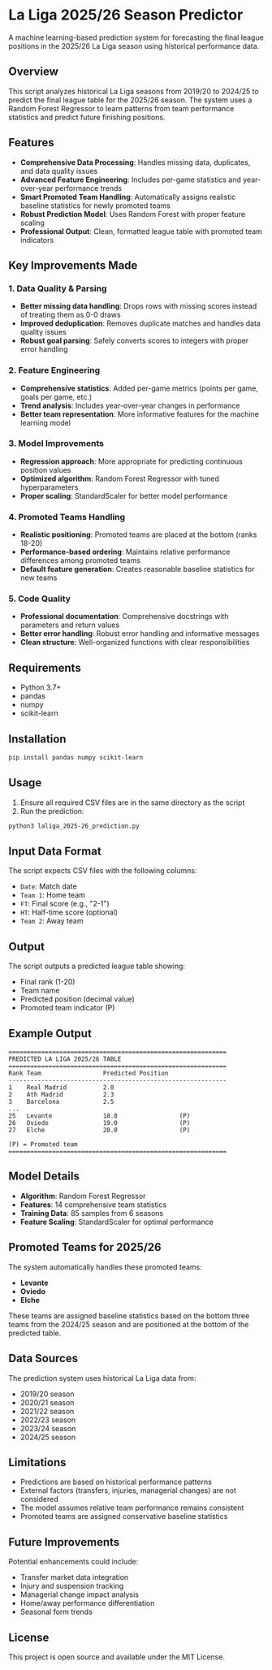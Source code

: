 # La Liga 2025/26 Season Predictor

A machine learning-based prediction system for forecasting the final league positions in the 2025/26 La Liga season using historical performance data.

## Overview

This script analyzes historical La Liga seasons from 2019/20 to 2024/25 to predict the final league table for the 2025/26 season. The system uses a Random Forest Regressor to learn patterns from team performance statistics and predict future finishing positions.

## Features

- **Comprehensive Data Processing**: Handles missing data, duplicates, and data quality issues
- **Advanced Feature Engineering**: Includes per-game statistics and year-over-year performance trends
- **Smart Promoted Team Handling**: Automatically assigns realistic baseline statistics for newly promoted teams
- **Robust Prediction Model**: Uses Random Forest with proper feature scaling
- **Professional Output**: Clean, formatted league table with promoted team indicators

## Key Improvements Made

### 1. **Data Quality & Parsing**
- **Better missing data handling**: Drops rows with missing scores instead of treating them as 0-0 draws
- **Improved deduplication**: Removes duplicate matches and handles data quality issues
- **Robust goal parsing**: Safely converts scores to integers with proper error handling

### 2. **Feature Engineering**
- **Comprehensive statistics**: Added per-game metrics (points per game, goals per game, etc.)
- **Trend analysis**: Includes year-over-year changes in performance
- **Better team representation**: More informative features for the machine learning model

### 3. **Model Improvements**
- **Regression approach**: More appropriate for predicting continuous position values
- **Optimized algorithm**: Random Forest Regressor with tuned hyperparameters
- **Proper scaling**: StandardScaler for better model performance

### 4. **Promoted Teams Handling**
- **Realistic positioning**: Promoted teams are placed at the bottom (ranks 18-20)
- **Performance-based ordering**: Maintains relative performance differences among promoted teams
- **Default feature generation**: Creates reasonable baseline statistics for new teams

### 5. **Code Quality**
- **Professional documentation**: Comprehensive docstrings with parameters and return values
- **Better error handling**: Robust error handling and informative messages
- **Clean structure**: Well-organized functions with clear responsibilities

## Requirements

- Python 3.7+
- pandas
- numpy
- scikit-learn

## Installation

```bash
pip install pandas numpy scikit-learn
```

## Usage

1. Ensure all required CSV files are in the same directory as the script
2. Run the prediction:

```bash
python3 laliga_2025-26_prediction.py
```

## Input Data Format

The script expects CSV files with the following columns:
- `Date`: Match date
- `Team 1`: Home team
- `FT`: Final score (e.g., "2-1")
- `HT`: Half-time score (optional)
- `Team 2`: Away team

## Output

The script outputs a predicted league table showing:
- Final rank (1-20)
- Team name
- Predicted position (decimal value)
- Promoted team indicator (P)

## Example Output

```
============================================================
PREDICTED LA LIGA 2025/26 TABLE
============================================================
Rank Team                 Predicted Position  
------------------------------------------------------------
1    Real Madrid          2.0                 
2    Ath Madrid           2.3                 
3    Barcelona            2.5                 
...
25   Levante              18.0                 (P)
26   Oviedo               19.0                 (P)
27   Elche                20.0                 (P)

(P) = Promoted team
============================================================
```

## Model Details

- **Algorithm**: Random Forest Regressor
- **Features**: 14 comprehensive team statistics
- **Training Data**: 85 samples from 6 seasons
- **Feature Scaling**: StandardScaler for optimal performance

## Promoted Teams for 2025/26

The system automatically handles these promoted teams:
- **Levante**
- **Oviedo** 
- **Elche**

These teams are assigned baseline statistics based on the bottom three teams from the 2024/25 season and are positioned at the bottom of the predicted table.

## Data Sources

The prediction system uses historical La Liga data from:
- 2019/20 season
- 2020/21 season
- 2021/22 season
- 2022/23 season
- 2023/24 season
- 2024/25 season

## Limitations

- Predictions are based on historical performance patterns
- External factors (transfers, injuries, managerial changes) are not considered
- The model assumes relative team performance remains consistent
- Promoted teams are assigned conservative baseline statistics

## Future Improvements

Potential enhancements could include:
- Transfer market data integration
- Injury and suspension tracking
- Managerial change impact analysis
- Home/away performance differentiation
- Seasonal form trends

## License

This project is open source and available under the MIT License.
